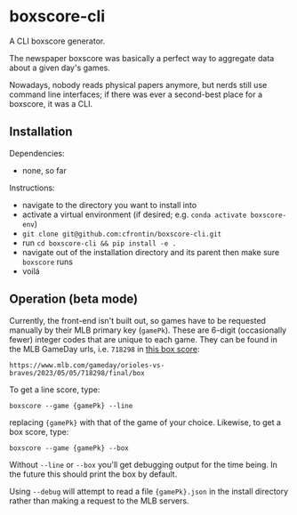 # boxscore-cli

A CLI boxscore generator.

The newspaper boxscore was basically a perfect way to aggregate data about a given day's games.

Nowadays, nobody reads physical papers anymore, but nerds still use command line interfaces; if there was ever a second-best place for a boxscore, it was a CLI.

## Installation

Dependencies:

  - none, so far

Instructions:

  - navigate to the directory you want to install into
  - activate a virtual environment (if desired; e.g. `conda activate boxscore-env`)
  - `git clone git@github.com:cfrontin/boxscore-cli.git`
  - run `cd boxscore-cli && pip install -e .`
  - navigate out of the installation directory and its parent then make sure `boxscore` runs
  - voilá

## Operation (beta mode)

Currently, the front-end isn't built out, so games have to be requested manually by their MLB primary key (`gamePk`).
These are 6-digit (occasionally fewer) integer codes that are unique to each game.
They can be found in the MLB GameDay urls, i.e. `718298` in [this box score](https://www.mlb.com/gameday/orioles-vs-braves/2023/05/05/718298/final/box):
```
https://www.mlb.com/gameday/orioles-vs-braves/2023/05/05/718298/final/box
```

To get a line score, type:
```
boxscore --game {gamePk} --line
```
replacing `{gamePk}` with that of the game of your choice.
Likewise, to get a box score, type:
```
boxscore --game {gamePk} --box
```

Without `--line` or `--box` you'll get debugging output for the time being.
In the future this should print the box by default.

Using `--debug` will attempt to read a file `{gamePk}.json` in the install directory rather than making a request to the MLB servers.